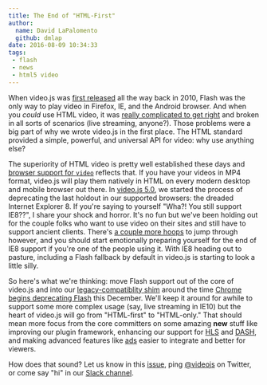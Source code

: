 ```yaml
---
title: The End of "HTML-First"
author:
  name: David LaPalomento
  github: dmlap
date: 2016-08-09 10:34:33
tags:
 - flash
 - news
 - html5 video
---
```

When video.js was [first released](https://github.com/videojs/video.js/commit/abe9252bbb7d255dd4671cf0afd93d980c2bf6df) all the way back in 2010, Flash was the only way to play video in Firefox, IE, and the Android browser. And when you *could* use HTML video, it was [really complicated to get right](http://diveinto.html5doctor.com/video.html) and broken in all sorts of scenarios (live streaming, anyone?). Those problems were a big part of why we wrote video.js in the first place. The HTML standard provided a simple, powerful, and universal API for video: why use anything else?

The superiority of HTML video is pretty well established these days and [browser support for `video`](http://caniuse.com/#feat=video) reflects that. If you have your videos in MP4 format, video.js will play them natively in HTML on every modern desktop and mobile browser out there. In [video.js 5.0](http://blog.videojs.com/Video-js-5-The-Only-Thing-That%E2%80%99s-Changed-Is-Everything-except-for-like-3-things-that-didn-t-including-the-name/), we started the process of deprecating the last holdout in our supported browsers: the dreaded Internet Explorer 8. If you're saying to yourself "Wha?! You still support IE8??", I share your shock and horror. It's no fun but we've been holding out for the couple folks who want to use video on their sites and still have to support ancient clients. There's [a couple more hoops](http://docs.videojs.com/docs/guides/setup.html#step-1-include-the-video-js-javascript-and-css-files-in-the-head-of-your-page-) to jump through however, and you should start emotionally preparing yourself for the end of IE8 support if you're one of the people using it. With IE8 heading out to pasture, including a Flash fallback by default in video.js is starting to look a little silly.

So here's what we're thinking: move Flash support out of the core of video.js and into our [legacy-compatiblity shim](https://github.com/videojs/ie8) around the time [Chrome begins deprecating Flash](https://chrome.googleblog.com/2016/08/flash-and-chrome.html) this December. We'll keep it around for awhile to support some more complex usage (say, live streaming in IE10) but the heart of video.js will go from "HTML-first" to "HTML-only." That should mean more focus from the core committers on some amazing __new__ stuff like improving our plugin framework, enhancing our support for [HLS](http://videojs.github.io/videojs-contrib-hls/) and [DASH](http://videojs.github.io/videojs-contrib-dash/), and making advanced features like [ads](https://github.com/videojs/videojs-contrib-ads) easier to integrate and better for viewers.

How does that sound? Let us know in this [issue](https://github.com/videojs/video.js/issues/3520), ping [@videojs](https://twitter.com/videojs) on Twitter, or come say "hi" in our [Slack channel](http://slack.videojs.com/).
